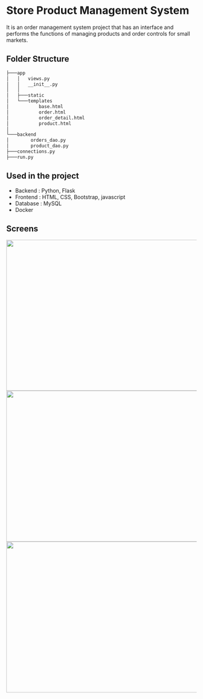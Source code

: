 # Store Product Management System
It is an order management system project that has an interface and performs the 
functions of managing products and order controls for small markets.

## Folder Structure
```bash 
├───app
│   │   views.py
│   │   __init__.py
│   │
│   ├───static
│   └───templates
│           base.html
│           order.html
│           order_detail.html
│           product.html
│
└───backend
│        orders_dao.py
│        product_dao.py
├───connections.py
├───run.py

```

## Used in the project
- Backend : Python, Flask
- Frontend : HTML, CSS, Bootstrap, javascript
- Database : MySQL
- Docker

## Screens
<img src="https://user-images.githubusercontent.com/72790004/223713755-f4279ee7-ba0c-4aff-87fa-c7b84601d665.png" width="700" height="400">
<img src="https://user-images.githubusercontent.com/72790004/223714156-7fb44350-e2c3-4195-94ef-0092fae9a391.png"  width="700" height="400">
<img src="https://user-images.githubusercontent.com/72790004/223714627-84220a4d-a239-41e0-b7f6-c22193e99cfb.png"  width="700" height="400">
